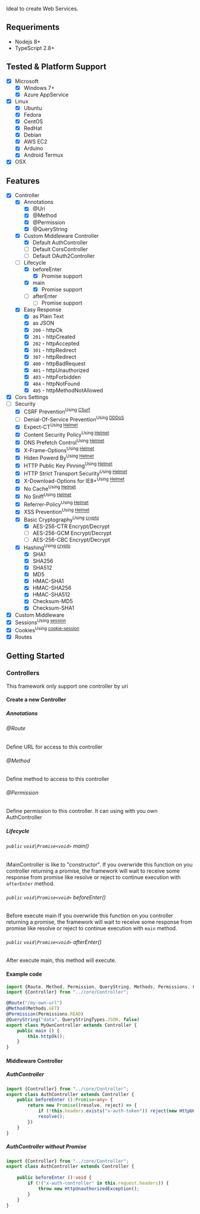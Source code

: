 Ideal to create Web Services.


## Requeriments
* Nodejs 8+
* TypeScript 2.8+

## Tested & Platform Support
* [x] Microsoft
    * [x] Windows 7+
    * [x] Azure AppService
* [x] Linux
    * [x] Ubuntu
    * [x] Fedora
    * [x] CentOS
    * [x] RedHat
    * [x] Debian
    * [x] AWS EC2
    * [x] Arduino
    * [x] Android Termux
* [x] OSX

## Features
* [x] Controller
    * [x] Annotations
        * [x] @Uri
        * [x] @Method
        * [x] @Permission
        * [x] @QueryString
    * [x] Custom Middleware Controller
        * [x] Default AuthController
        * [ ] Default CorsController
        * [ ] Default OAuth2Controller
    * [ ] Lifecycle
        * [x] beforeEnter
            * [x] Promise support
        * [x] main
            * [x] Promise support
        * [ ] afterEnter
            * [ ] Promise support
    * [x] Easy Response
        * [x] as Plain Text
        * [x] as JSON
        * [x] `200` - httpOk
        * [x] `201` - httpCreated
        * [x] `202` - httpAccepted
        * [x] `301` - httpRedirect
        * [x] `307` - httpRedirect
        * [x] `400` - httpBadRequest
        * [x] `401` - httpUnauthorized
        * [x] `403` - httpForbidden
        * [x] `404` - httpNotFound
        * [x] `405` - httpMethodNotAllowed
* [x] Cors Settings
* [ ] Security
    * [X] CSRF Prevention<sup>Using [CSurf](https://github.com/expressjs/csurf)</sup>
    * [ ] Denial-Of-Service Prevention<sup>Using [DDDoS](https://github.com/ololoepepe/dddos)</sup>
    * [x] Expect-CT<sup>Using [Helmet](https://helmetjs.github.io/)</sup>
    * [x] Content Security Policy<sup>Using [Helmet](https://helmetjs.github.io/)</sup>
    * [x] DNS Prefetch Control<sup>Using [Helmet](https://helmetjs.github.io/)</sup>
    * [x] X-Frame-Options<sup>Using [Helmet](https://helmetjs.github.io/)</sup>
    * [x] Hiden Powerd By<sup>Using [Helmet](https://helmetjs.github.io/)</sup>
    * [x] HTTP Public Key Pinning<sup>Using [Helmet](https://helmetjs.github.io/)</sup>
    * [x] HTTP Strict Transport Security<sup>Using [Helmet](https://helmetjs.github.io/)</sup>
    * [x] X-Download-Options for IE8+<sup>Using [Helmet](https://helmetjs.github.io/)</sup>
    * [x] No Cache<sup>Using [Helmet](https://helmetjs.github.io/)</sup>
    * [x] No Sniff<sup>Using [Helmet](https://helmetjs.github.io/)</sup>
    * [x] Referrer-Policy<sup>Using [Helmet](https://helmetjs.github.io/)</sup>
    * [X] XSS Prevention<sup>Using [Helmet](https://helmetjs.github.io/)</sup>
    * [x] Basic Cryptography<sup>Using [crypto](https://nodejs.org/api/crypto.html#crypto_crypto)</sup>
        * [x] AES-256-CTR Encrypt/Decrypt
        * [ ] AES-256-GCM Encrypt/Decrypt
        * [ ] AES-256-CBC Encrypt/Decrypt
    * [x] Hashing<sup>Using [crypto](https://nodejs.org/api/crypto.html#crypto_crypto)</sup>
        * [x] SHA1
        * [x] SHA256
        * [x] SHA512
        * [x] MD5
        * [x] HMAC-SHA1
        * [x] HMAC-SHA256
        * [x] HMAC-SHA512
        * [x] Checksum-MD5
        * [x] Checksum-SHA1
* [x] Custom Middleware
* [X] Sessions<sup>Using [session](https://github.com/expressjs/session)</sup>
* [X] Cookies<sup>Using [cookie-session](https://github.com/expressjs/cookie-session)</sup>
* [x] Routes

## Getting Started
### Controllers
This framework only support one controller by uri

#### Create a new Controller
##### Annotations
###### @Route
Define URL for access to this controller
###### @Method
Define method to access to this controller
###### @Permission
Define permission to this controller. It can using with you own AuthController

##### Lifecycle
###### `public` `void|Promise<void>` main()
IMainController is like to "constructor".
If you overwride this function on you controller returning a promise, the framework will wait to receive some response from promise like resolve or reject to continue execution with `afterEnter` method.

###### `public` `void|Promise<void>` beforeEnter()
Before execute main
If you overwride this function on you controller returning a promise, the framework will wait to receive some response from promise like resolve or reject to continue execution with `main` method.

###### `public` `void|Promise<void>` afterEnter()
After execute main, this method will execute.

#### Example code
````typescript
import {Route, Method, Permission, QueryString, Methods, Permissions, QueryStringTypes} from "../annotations/Annotations";
import {Controller} from "../core/Controller";

@Route("/my-own-url")
@Method(Methods.GET)
@Permission(Permissions.READ)
@QueryString("data", QueryStringTypes.JSON, false)
export class MyOwnController extends Controller {
    public main () {
        this.httpOk();
    }
}
````
#### Middleware Controller
##### AuthController
> 
````typescript
import {Controller} from "../core/Controller";
export class AuthController extends Controller {
    public beforeEnter ():Promise<any> {
        return new Promise((resolve, reject) => {
            if (!this.headers.exists("x-auth-token")) reject(new HttpUnauthorizedException());
            resolve();
        })
    }
}
````
##### AuthController without Promise
````typescript
import {Controller} from "../core/Controller";
export class AuthController extends Controller {
    
    public beforeEnter ():void {
        if (!("x-auth-controller" in this.request.headers)) {
            throw new HttpUnauthorizedException();
        }
    }
}
````
